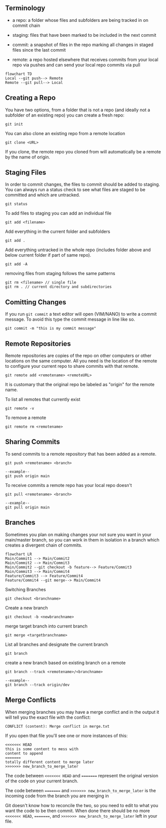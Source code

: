 ## Terminology

- a repo: a folder whose files and subfolders are being tracked in on commit chain

- staging: files that have been marked to be included in the next commit

- commit: a snapshot of files in the repo marking all changes in staged files since the last commit

- remote: a repo hosted elsewhere that receives commits from your local repo via pushes and can send your local repo commits via pull

```mermaid
flowchart TD
Local --git push--> Remote
Remote --git pull--> Local
```

## Creating a Repo

You have two options, from a folder that is not a repo (and ideally not a subfolder of an existing repo) you can create a fresh repo:

```
git init
```

You can also clone an existing repo from a remote location

```
git clone <URL>
```

If you clone, the remote repo you cloned from will automatically be a remote by the name of origin.

## Staging Files

In order to commit changes, the files to commit should be added to staging. You can always run a status check to see what files are staged to be committed and which are untracked.

```
git status
```

To add files to staging you can add an individual file

```
git add <filename>
```

Add everything in the current folder and subfolders

```
git add .
```

Add everything untracked in the whole repo (includes folder above and below current folder if part of same repo).

```
git add -A
```

removing files from staging follows the same patterns

```
git rm <filename> // single file
git rm . // current directory and subdirectories
```

## Comitting Changes

If you run `git commit` a text editor will open (VIM/NANO) to write a commit message. To avoid this type the commit message in line like so.

```
git commit -m "this is my commit message"
```

## Remote Repositories

Remote repositories are copies of the repo on other computers or other locations on the same computer. All you need is the location of the remote to configure your current repo to share commits with that remote.

```
git remote add <remotename> <remoteURL>
```

It is customary that the original repo be labeled as "origin" for the remote name.

To list all remotes that currently exist

```
git remote -v
```

To remove a remote
```
git remote rm <remotename>
```

## Sharing Commits

To send commits to a remote repository that has been added as a remote.

```
git push <remotename> <branch>

--example--
git push origin main
```

To receive commits a remote repo has your local repo doesn't

```
git pull <remotename> <branch>

--example--
git pull origin main
```

## Branches

Sometimes you plan on making changes your not sure you want in your main/master branch, so you can work in them in isolation in a branch which creates a divergent chain of commits.

```mermaid
flowchart LR
Main/Commit1 --> Main/Commit2
Main/Commit2 --> Main/Commit3
Main/Commit2 --git checkout -b feature--> Feature/Commit3
Main/Commit3 --> Main/Commit4
Feature/Commit3 --> Feature/Commit4
Feature/Commit4 --git merge--> Main/Commit4
```

Switching Branches

```
git checkout <branchname>
```

Create a new branch

```
git checkout -b <newbranchname>
```

merge target branch into current branch

```
git merge <targetbranchname>
```

List all branches and designate the current branch

```
git branch
```

create a new branch based on existing branch on a remote

```
git branch --track <remotename>/<branchname>

--example--
git branch --track origin/dev
```

## Merge Conflicts

When merging branches you may have a merge conflict and in the output it will tell you the exact file with the conflict:

```
CONFLICT (content): Merge conflict in merge.txt
```

If you open that file you'll see one or more instances of this:

```
<<<<<<< HEAD
this is some content to mess with
content to append
=======
totally different content to merge later
>>>>>>> new_branch_to_merge_later
```

The code between `<<<<<<< HEAD` and `=======` represent the original version of the code on your current branch.

The code between `=======` and `>>>>>>> new_branch_to_merge_later` is the incoming code from the branch you are merging in

Git doesn't know how to reconcile the two, so you need to edit to what you want the code to be then commit. When done there should be no more `<<<<<<< HEAD`, `=======`, and `>>>>>>> new_branch_to_merge_later` left in your file.
